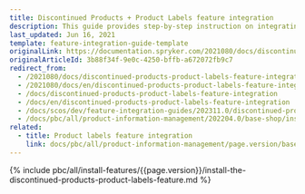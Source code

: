```yaml
---
title: Discontinued Products + Product Labels feature integration
description: This guide provides step-by-step instruction on integrating Discontinued Products + Product Labels feature into a Spryker-based project.
last_updated: Jun 16, 2021
template: feature-integration-guide-template
originalLink: https://documentation.spryker.com/2021080/docs/discontinued-products-product-labels-feature-integration
originalArticleId: 3b88f34f-9e0c-4250-bffb-a672072fb9c7
redirect_from:
  - /2021080/docs/discontinued-products-product-labels-feature-integration
  - /2021080/docs/en/discontinued-products-product-labels-feature-integration
  - /docs/discontinued-products-product-labels-feature-integration
  - /docs/en/discontinued-products-product-labels-feature-integration
  - /docs/scos/dev/feature-integration-guides/202311.0/discontinued-products-product-labels-feature-integration.html
  - /docs/pbc/all/product-information-management/202204.0/base-shop/install-and-upgrade/install-features/install-the-discontinued-products-product-labels-feature.html
related:
  - title: Product labels feature integration
    link: docs/pbc/all/product-information-management/page.version/base-shop/install-and-upgrade/install-features/install-the-product-labels-feature.html
---
```


{% include pbc/all/install-features/{{page.version}}/install-the-discontinued-products-product-labels-feature.md %} <!-- To edit, see /_includes/pbc/all/install-features/202311.0/install-the-discontinued-products-product-labels-feature.md -->
